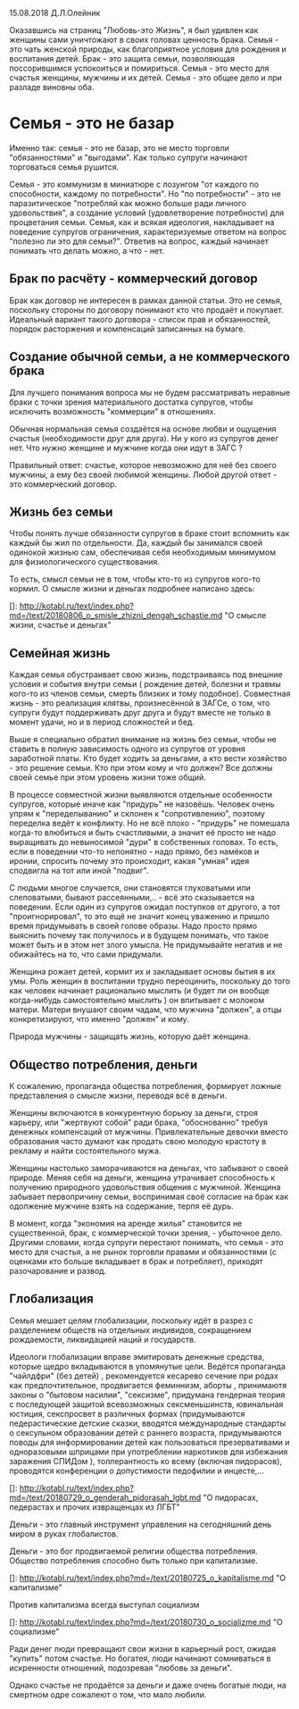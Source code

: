 15.08.2018  Д.Л.Олейник



Оказавшись на страниц "Любовь-это Жизнь", я был удивлен как женщины сами уничтожают в своих головах ценность брака.  Семья - это чать женской природы, как благоприятное условия для рождения и воспитания детей.  Брак - это защита семьи, позволяющая поссорившимся успокоиться и помириться. Семья - это место для счастья женщины,  мужчины и их детей.  Семья - это общее дело и при разладе  виновны оба.



# Семья - это не базар

Именно так: семья - это не базар, это не место  торговли "обязанностями" и "выгодами". Как только супруги начинают торговаться семья рушится.  

Семья - это коммунизм в миниатюре с лозунгом "от каждого по способности, каждому по потребности".  Но "по потребности" - это не паразитическое "потребляй как можно больше ради личного удовольствия", а создание условий (удовлетворение потребности) для процветания семьи.   Семья, как и всякая идеология, накладывает на поведение супругов ограничения, характеризуемые ответом на вопрос "полезно ли это для семьи?". Ответив на вопрос, каждый начинает понимать что делать можно, а что - нет.



## Брак по расчёту - коммерческий договор

Брак как договор не интересен в рамках данной статьи. Это не семья, поскольку стороны по договору понимают кто что продаёт и покупает. Идеальный вариант такого  договора - список прав и обязанностей, порядок расторжения и компенсаций записанных на бумаге.



## Создание обычной семьи, а не коммерческого брака 

Для лучшего понимания вопроса мы не будем рассматривать неравные браки с точки зрения материального достатка супругов, чтобы исключить возможность "коммерции" в отношениях.

Обычная нормальная семья создаётся на основе любви и ощущения счастья (необходимости друг для друга).  Ни у кого из супругов денег нет.  Что нужно женщине и мужчине когда они идут в ЗАГС ? 

Правильный ответ: счастье, которое невозможно для неё без своего мужчины, а ему без своей любимой женщины.   Любой другой ответ - это коммерческий договор.  



## Жизнь без семьи

Чтобы понять лучше обязанности супругов в браке стоит вспомнить как каждый бы жил по отдельности. Да, каждый бы занимался своей одинокой жизнью сам, обеспечивая себя необходимым минимумом для физиологического существования. 

То есть,  смысл семьи не в том, чтобы кто-то из супругов кого-то кормил.  О смысле жизни и деньгах подробнее написано здесь:

[]: http://kotabl.ru/text/index.php?md=/text/20180806_o_smisle_zhizni_dengah_schastie.md	"О смысле жизни, счастье и деньгах"



## Семейная жизнь

Каждая семья обустраивает свою жизнь, подстраиваясь под внешние условия и события внутри семьи ( рождение детей, болезни и травмы кого-то из членов семьи, смерть близких и тому подобное). Совместная жизнь - это реализация клятвы, произнесённой в ЗАГСе, о том, что супруги будут поддерживать друг друга  и будут вместе не только в момент удачи, но и в период сложностей и бед.

Выше я специально обратил внимание на жизнь без семьи, чтобы не ставить в полную зависимость одного из супругов от уровня заработной платы. Кто будет ходить за деньгами, а кто вести хозяйство - это решение семьи.   Кто при этом кому и что должен?  Все должны своей семье при этом уровень жизни тоже общий.



В процессе совместной жизни выявляются отдельные особенности супругов, которые иначе как  "придурь" не назовёшь.  Человек очень упрям к "переделыванию" и склонен к "сопротивлению", поэтому переделка ведёт к конфликту.  Но не всё плохо - "придурь" не помешала когда-то влюбиться и быть счастливыми, а значит её просто не надо выращивать до невыносимой "дури" в собственных головах. То есть, если в поведении что-то непонятно - надо прямо, без намёков и иронии, спросить почему это происходит, какая "умная" идея сподвигла на тот или иной "подвиг".  

С людьми многое случается, они становятся глуховатыми или слеповатыми, бывают рассеянными,.. - всё это сказывается на поведении. Если один из супругов ожидал поступков от другого, а тот "проигнорировал", то это ещё не значит конец уважению и пришло время придумывать в своей голове образы. Надо просто прямо выяснить почему так получилось и в будущем понимать, что такое может быть и в этом нет злого умысла. Не придумывайте негатив и не обижайтесь на то, что сами придумали.  



Женщина рожает детей, кормит их и закладывает основы бытия в их умы. Роль женщин в воспитании трудно переоцинить, поскольку до того как человек начинает рационально мыслить (и будет ли он вообще когда-нибудь самостоятельно мыслить )  он впитывает с молоком матери. Матери внушают своим чадам, что мужчина "должен", а отцы конкретизируют, что именно "должен" и кому.

Природа мужчины - защищать жизнь, которую даёт женщина. 



## Общество потребления, деньги

К сожалению, пропаганда общества потребления, формирует ложные представления о смысле жизни, переводя всё в деньги.  

Женщины включаются в конкурентную борьюу за деньги, строя карьеру, или "жертвуют собой" ради брака, "обоснованно" требуя денежных компенсаций от мужчины.  Привлекательные девочки вместо образования часто думают как продать свою молодую крастоту в рекламу и найти состоятельного мужа.



Женщины настолько заморачиваются на деньгах, что забывают о  своей природе. Меняя  себя на деньги, женщина утрачивает способность к получению природного удовольствия общения с мужчиной.   Женщина забывает первопричину семьи, воспринимая своё согласие на брак как   одолжение мужчине взять на содержание, терпя её дурь.



В момент, когда "экономия на аренде жилья" становится не существенной, брак, с коммерческой точки зрения, - убыточное дело.   Другими словами, когда  супруги перестают понимать, что семья - это место для счастья, а не рынок торговли правами и обязанностями (с оценками кто больше вкладывает в брак и потребляет), приходят разочарование и  развод.



## Глобализация

Семья мешает целям глобализации, поскольку идёт в разрез с разделением обществ на отдельных индивидов, сокращением рождаемости, ликвидацией наций и государств.

Идеологи глобализации вправе эмитировать денежные средства, которые щедро вкладываются в упомянутые цели.  Ведётся пропаганда "чайлдфри" (без детей) , рекомендуется кесарево сечение при родах как предпочтительное,  продвигается феминнизм, аборты ,  принимаютя законы о "бытовом насилии", "сексизме",  придумана гендерная теория с последующей защитой всевозможных сексменьшинств,  ювинальная юстиция, секспросвет в различных формах (придумываются педерастические детские сказки, вводятся международные стандарты о сексульном образовании детей с раннего возраста,  придумываются поводы для информировании детей как пользоваться презервативами и одноразовыми шприцами при употреблении наркотиков  для избежания заражения СПИДом ), толлерантность ко всему (включая пидорасов), проводятся конференции о допустимости педофилии и инцесте,...

[]: http://kotabl.ru/text/index.php?md=/text/20180729_o_genderah_pidorasah_lgbt.md	"О пидорасах, педерастах и прочих извращенцах из ЛГБТ"





Деньги - это главный инструмент управления на сегодняшний  день миром в руках глобалистов.  

Деньги - это бог продвигаемой религии общества потребления.    Общество потребления способно быть только при капитализме.

[]: http://kotabl.ru/text/index.php?md=/text/20180725_o_kapitalisme.md	"О капитализме"

Против капитализма всегда выступал  социализм

[]: http://kotabl.ru/text/index.php?md=/text/20180730_o_socializme.md	"О социализме"





Ради денег люди превращают свои жизни в  карьерный рост, ожидая "купить" потом счастье.  Но богатея, люди начинают сомниваться в искренности отношений, подозревая  "любовь за деньги".

Однако счастье не продаётся за деньги и даже очень богатые люди, на смертном одре сожалеют о том, что мало любили.







